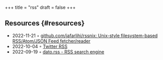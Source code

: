 +++
title = "rss"
draft = false
+++

## Resources {#resources}

-   2022-11-21 ◦ [github.com/jafarlihi/rssnix: Unix-style filesystem-based RSS/Atom/JSON Feed fetcher/reader](https://github.com/jafarlihi/rssnix)
-   2022-10-04 ◦ [Twitter RSS](https://www.fivefilters.org/2021/twitter-rss/)
-   2022-09-19 ◦ [dato.rss - RSS search engine](https://datorss.com/)
